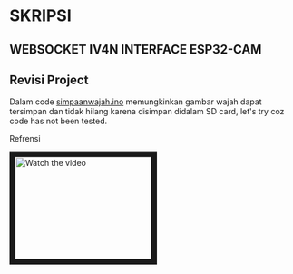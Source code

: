 # SKRIPSI
## WEBSOCKET IV4N INTERFACE ESP32-CAM
## Revisi Project

Dalam code [simpaanwajah.ino](https://github.com/Flash715/sKRIPSI/blob/main/simpanwajah.ino) memungkinkan gambar wajah dapat tersimpan dan tidak hilang
karena disimpan didalam SD card, let's try coz code has not been tested.

Refrensi

<a href="[http://www.youtube.com/watch?feature=player_embedded&v=nTQUwghvy5Q](https://www.youtube.com/watch?v=BDQxH3KYNpc)" target="_blank">
 <img src="https://i3.ytimg.com/vi/BDQxH3KYNpc/maxresdefault.jpg" alt="Watch the video" width="240" height="180" border="10" />
</a>

